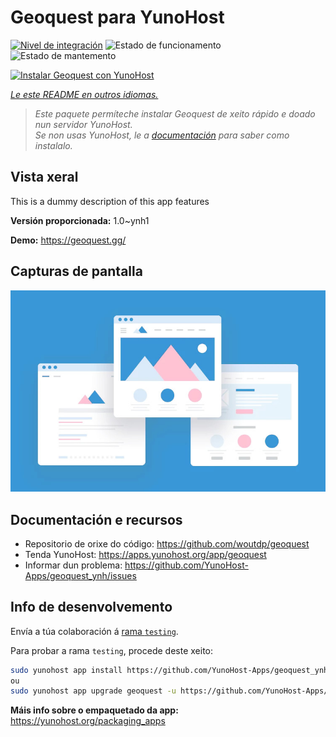 <!--
NOTA: Este README foi creado automáticamente por <https://github.com/YunoHost/apps/tree/master/tools/readme_generator>
NON debe editarse manualmente.
-->

# Geoquest para YunoHost

[![Nivel de integración](https://apps.yunohost.org/badge/integration/geoquest)](https://ci-apps.yunohost.org/ci/apps/geoquest/)
![Estado de funcionamento](https://apps.yunohost.org/badge/state/geoquest)
![Estado de mantemento](https://apps.yunohost.org/badge/maintained/geoquest)

[![Instalar Geoquest con YunoHost](https://install-app.yunohost.org/install-with-yunohost.svg)](https://install-app.yunohost.org/?app=geoquest)

*[Le este README en outros idiomas.](./ALL_README.md)*

> *Este paquete permíteche instalar Geoquest de xeito rápido e doado nun servidor YunoHost.*  
> *Se non usas YunoHost, le a [documentación](https://yunohost.org/install) para saber como instalalo.*

## Vista xeral

This is a dummy description of this app features


**Versión proporcionada:** 1.0~ynh1

**Demo:** <https://geoquest.gg/>

## Capturas de pantalla

![Captura de pantalla de Geoquest](./doc/screenshots/example.jpg)

## Documentación e recursos

- Repositorio de orixe do código: <https://github.com/woutdp/geoquest>
- Tenda YunoHost: <https://apps.yunohost.org/app/geoquest>
- Informar dun problema: <https://github.com/YunoHost-Apps/geoquest_ynh/issues>

## Info de desenvolvemento

Envía a túa colaboración á [rama `testing`](https://github.com/YunoHost-Apps/geoquest_ynh/tree/testing).

Para probar a rama `testing`, procede deste xeito:

```bash
sudo yunohost app install https://github.com/YunoHost-Apps/geoquest_ynh/tree/testing --debug
ou
sudo yunohost app upgrade geoquest -u https://github.com/YunoHost-Apps/geoquest_ynh/tree/testing --debug
```

**Máis info sobre o empaquetado da app:** <https://yunohost.org/packaging_apps>
